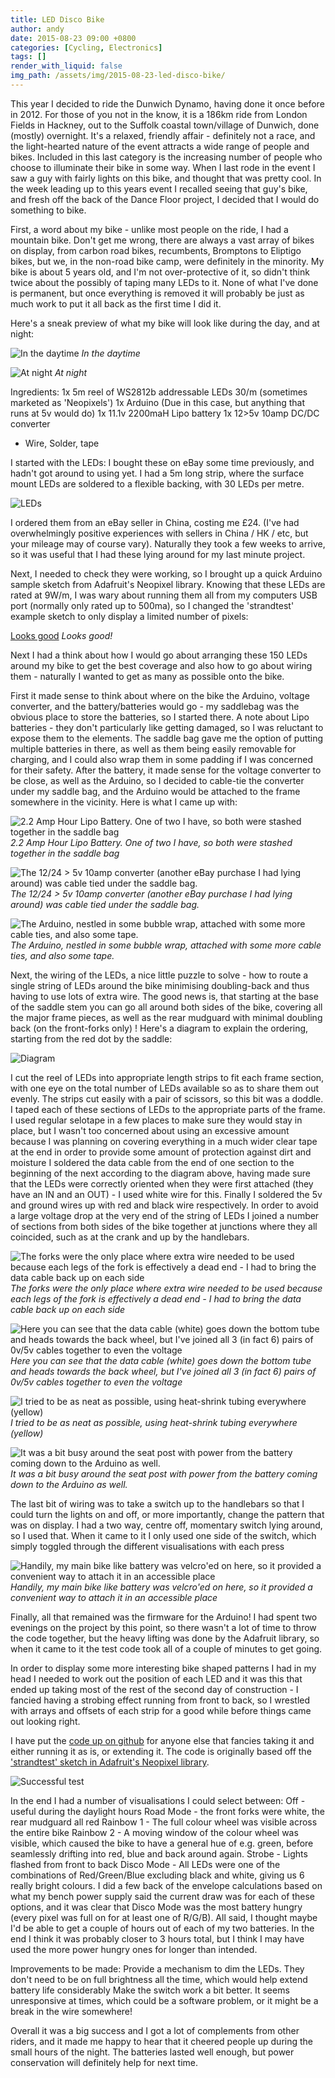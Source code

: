 ```yaml
---
title: LED Disco Bike
author: andy
date: 2015-08-23 09:00 +0800
categories: [Cycling, Electronics]
tags: []
render_with_liquid: false
img_path: /assets/img/2015-08-23-led-disco-bike/
---
```


This year I decided to ride the Dunwich Dynamo, having done it once before in 2012. For those of you not in the know, it is a 186km ride from London Fields in Hackney, out to the Suffolk coastal town/village of Dunwich, done (mostly) overnight. It's a relaxed, friendly affair - definitely not a race, and the light-hearted nature of the event attracts a wide range of people and bikes. Included in this last category is the increasing number of people who choose to illuminate their bike in some way.
When I last rode in the event I saw a guy with fairly lights on this bike, and thought that was pretty cool. In the week leading up to this years event I recalled seeing that guy's bike, and fresh off the back of the Dance Floor project, I decided that I would do something to bike.

First, a word about my bike - unlike most people on the ride, I had a mountain bike. Don't get me wrong, there are always a vast array of bikes on display, from carbon road bikes, recumbents, Bromptons to Eliptigo bikes, but we, in the non-road bike camp, were definitely in the minority.
My bike is about 5 years old, and I'm not over-protective of it, so didn't think twice about the possibly of taping many LEDs to it. None of what I've done is permanent, but once everything is removed it will probably be just as much work to put it all back as the first time I did it.

Here's a sneak preview of what my bike will look like during the day, and at night:

![In the daytime](led-disco-bike-light.jpg)
_In the daytime_

![At night](led-disco-bike-dark.jpg)
_At night_

Ingredients:
1x 5m reel of WS2812b addressable LEDs 30/m (sometimes marketed as 'Neopixels')
1x Arduino (Due in this case, but anything that runs at 5v would do)
1x 11.1v 2200maH Lipo battery
1x 12>5v 10amp DC/DC converter
+ Wire, Solder, tape


I started with the LEDs: I bought these on eBay some time previously, and hadn't got around to using yet. I had a 5m long strip, where the surface mount LEDs are soldered to a flexible backing, with 30 LEDs per metre.

![LEDs](led-disco-bike-led-strips.jpg)

I ordered them from an eBay seller in China, costing me £24. (I've had overwhelmingly positive experiences with sellers in China / HK / etc, but your mileage may of course vary). Naturally they took a few weeks to arrive, so it was useful that I had these lying around for my last minute project. 

Next, I needed to check they were working, so I brought up a quick Arduino sample sketch from Adafruit's Neopixel library. Knowing that these LEDs are rated at 9W/m, I was wary about running them all from my computers USB port (normally only rated up to 500ma), so I changed the 'strandtest' example sketch to only display a limited number of pixels:


[Looks good](led-disco-bike-testing.jpg)
_Looks good!_

Next I had a think about how I would go about arranging these 150 LEDs around my bike to get the best coverage and also how to go about wiring them - naturally I wanted to get as many as possible onto the bike.

First it made sense to think about where on the bike the Arduino, voltage converter, and the battery/batteries would go - my saddlebag was the obvious place to store the batteries, so I started there. A note about Lipo batteries - they don't particularly like getting damaged, so I was reluctant to expose them to the elements. The saddle bag gave me the option of putting multiple batteries in there, as well as them being easily removable for charging, and I could also wrap them in some padding if I was concerned for their safety. After the battery, it made sense for the voltage converter to be close, as well as the Arduino, so I decided to cable-tie the converter under my saddle bag, and the Arduino would be attached to the frame somewhere in the vicinity. Here is what I came up with:

![2.2 Amp Hour Lipo Battery. One of two I have, so both were stashed together in the saddle bag](led-disco-bike-battery.jpg)
_2.2 Amp Hour Lipo Battery. One of two I have, so both were stashed together in the saddle bag_

![The 12/24 > 5v 10amp converter (another eBay purchase I had lying around) was cable tied under the saddle bag.](led-disco-bike-5v-regulator.jpg)
_The 12/24 > 5v 10amp converter (another eBay purchase I had lying around) was cable tied under the saddle bag._

![The Arduino, nestled in some bubble wrap, attached with some more cable ties, and also some tape.](led-disco-bike-arduino.jpg)
_The Arduino, nestled in some bubble wrap, attached with some more cable ties, and also some tape._

Next, the wiring of the LEDs, a nice little puzzle to solve - how to route a single string of LEDs around the bike minimising doubling-back and thus having to use lots of extra wire.
The good news is, that starting at the base of the saddle stem you can go all around both sides of the bike, covering all the major frame pieces, as well as the rear mudguard with minimal doubling back (on the front-forks only) ! Here's a diagram to explain the ordering, starting from the red dot by the saddle:

![Diagram](led-disco-bike-diagram.png)

I cut the reel of LEDs into appropriate length strips to fit each frame section, with one eye on the total number of LEDs available so as to share them out evenly. The strips cut easily with a pair of scissors, so this bit was a doddle.
I taped each of these sections of LEDs to the appropriate parts of the frame. I used regular selotape in a few places to make sure they would stay in place, but I wasn't too concerned about using an excessive amount because I was planning on covering everything in a much wider clear tape at the end in order to provide some amount of protection against dirt and moisture
I soldered the data cable from the end of one section to the beginning of the next according to the diagram above, having made sure that the LEDs were correctly oriented when they were first attached (they have an IN and an OUT) - I used white wire for this.
Finally I soldered the 5v and ground wires up with red and black wire respectively. In order to avoid a large voltage drop at the very end of the string of LEDs I joined a number of sections from both sides of the bike together at junctions where they all coincided, such as at the crank and up by the handlebars.


![The forks were the only place where extra wire needed to be used because each legs of the fork is effectively a dead end - I had to bring the data cable back up on each side](led-disco-bike-front-forks.jpg)
_The forks were the only place where extra wire needed to be used because each legs of the fork is effectively a dead end - I had to bring the data cable back up on each side_

![Here you can see that the data cable (white) goes down the bottom tube and heads towards the back wheel, but I've joined all 3 (in fact 6) pairs of 0v/5v cables together to even the voltage](led-disco-bike-crank.jpg)
_Here you can see that the data cable (white) goes down the bottom tube and heads towards the back wheel, but I've joined all 3 (in fact 6) pairs of 0v/5v cables together to even the voltage_

![I tried to be as neat as possible, using heat-shrink tubing everywhere (yellow)](led-disco-bike-crossbar.jpg)
_I tried to be as neat as possible, using heat-shrink tubing everywhere (yellow)_

![It was a bit busy around the seat post with power from the battery coming down to the Arduino as well.](led-disco-bike-seatpost.jpg)
_It was a bit busy around the seat post with power from the battery coming down to the Arduino as well._

The last bit of wiring was to take a switch up to the handlebars so that I could turn the lights on and off, or more importantly, change the pattern that was on display. I had a two way, centre off, momentary switch lying around, so I used that. When it came to it I only used one side of the switch, which simply toggled through the different visualisations with each press

![Handily, my main bike like battery was velcro'ed on here, so it provided a convenient way to attach it in an accessible place](led-disco-bike-switch.jpg)
_Handily, my main bike like battery was velcro'ed on here, so it provided a convenient way to attach it in an accessible place_

Finally, all that remained was the firmware for the Arduino!
I had spent two evenings on the project by this point, so there wasn't a lot of time to throw the code together, but the heavy lifting was done by the Adafruit library, so when it came to it the test code took all of a couple of minutes to get going.

In order to display some more interesting bike shaped patterns I had in my head I needed to work out the position of each LED and it was this that ended up taking most of the rest of the second day of construction - I fancied having a strobing effect running from front to back, so I wrestled with arrays and offsets of each strip for a good while before things came out looking right.

I have put the [code up on github](https://github.com/fraz3alpha/led-disco-bike) for anyone else that fancies taking it and either running it as is, or extending it. The code is originally based off the ['strandtest' sketch in Adafruit's Neopixel library](https://github.com/adafruit/Adafruit_NeoPixel/blob/master/examples/strandtest/strandtest.ino).

![Successful test](led-disco-bike-testing.jpg)


In the end I had a number of visualisations I could select between:
Off - useful during the daylight hours
Road Mode - the front forks were white, the rear mudguard all red
Rainbow 1 - The full colour wheel was visible across the entire bike
Rainbow 2 - A moving window of the colour wheel was visible, which caused the bike to have a general hue of e.g. green, before seamlessly drifting into red, blue and back around again.
Strobe - Lights flashed from front to back
Disco Mode - All LEDs were one of the combinations of Red/Green/Blue excluding black and white, giving us 6 really bright colours.
I did a few back of the envelope calculations based on what my bench power supply said the current draw was for each of these options, and it was clear that Disco Mode was the most battery hungry (every pixel was full on for at least one of R/G/B). All said, I thought maybe I'd be able to get a couple of hours out of each of my two batteries.
In the end I think it was probably closer to 3 hours total, but I think I may have used the more power hungry ones for longer than intended.

Improvements to be made:
Provide a mechanism to dim the LEDs. They don't need to be on full brightness all the time, which would help extend battery life considerably
Make the switch work a bit better. It seems unresponsive at times, which could be a software problem, or it might be a break in the wire somewhere!

Overall it was a big success and I got a lot of complements from other riders, and it made me happy to hear that it cheered people up during the small hours of the night. The batteries lasted well enough, but power conservation will definitely help for next time.